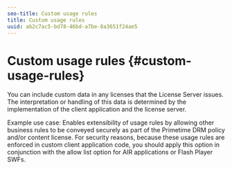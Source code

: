 ```yaml
---
seo-title: Custom usage rules
title: Custom usage rules
uuid: ab2c7ac5-bd78-46bd-a7be-8a3651f24ae5
---
```


# Custom usage rules {#custom-usage-rules}

You can include custom data in any licenses that the License Server issues. The interpretation or handling of this data is determined by the implementation of the client application and the license server.

Example use case: Enables extensibility of usage rules by allowing other business rules to be conveyed securely as part of the Primetime DRM policy and/or content license. For security reasons, because these usage rules are enforced in custom client application code, you should apply this option in conjunction with the allow list option for AIR applications or Flash Player SWFs. 
